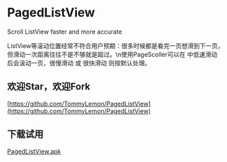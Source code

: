 # PagedListView
Scroll ListView faster and more accurate

ListView等滚动位置经常不符合用户预期：很多时候都是看完一页想滑到下一页，但滑动一次距离往往不是不够就是超过。\n使用PageScoller可以在 中低速滑动 后会滚动一页，很慢滑动 或 很快滑动 则按默认处理。

## 欢迎Star，欢迎Fork

[https://github.com/TommyLemon/PagedListView](https://github.com/TommyLemon/PagedListView)

## 下载试用

[PagedListView.apk](http://files.cnblogs.com/files/tommylemon/PagedListView.apk)
